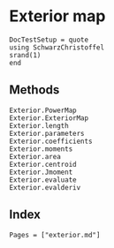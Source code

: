 # Exterior map

```@meta
DocTestSetup = quote
using SchwarzChristoffel
srand(1)
end
```
## Methods

```@docs
Exterior.PowerMap
Exterior.ExteriorMap
Exterior.length
Exterior.parameters
Exterior.coefficients
Exterior.moments
Exterior.area
Exterior.centroid
Exterior.Jmoment
Exterior.evaluate
Exterior.evalderiv
```

## Index

```@index
Pages = ["exterior.md"]
```
